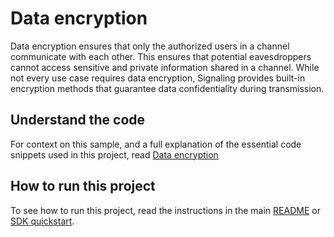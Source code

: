 # Data encryption

Data encryption ensures that only the authorized users in a channel communicate with each other. This ensures that potential eavesdroppers cannot access sensitive and private information shared in a channel. While not every use case requires data encryption, Signaling provides built-in encryption methods that guarantee data confidentiality during transmission.

## Understand the code

For context on this sample, and a full explanation of the essential code snippets used in this project, read [Data encryption](https://docs.agora.io/en/signaling/develop/data-encryption?platform=web)


## How to run this project

To see how to run this project, read the instructions in the main [README](../../README.md) or [SDK quickstart](https://docs.agora.io/en/signaling/get-started/get-started-sdk).

